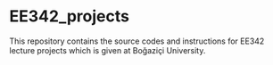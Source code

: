 # EE342_projects
This repository contains the source codes and instructions for EE342 lecture projects which is given at Boğaziçi University.
